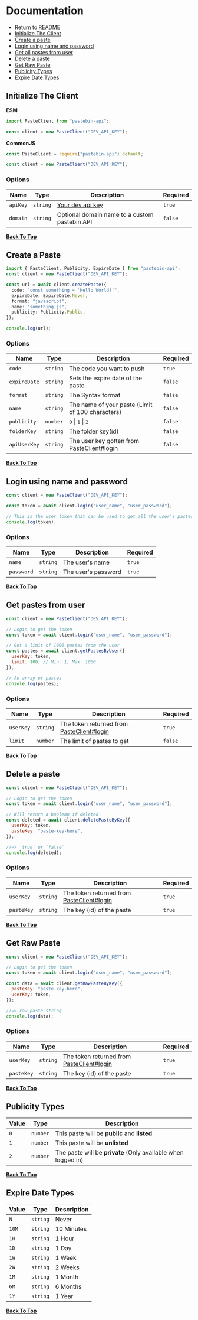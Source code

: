 # Documentation

- [Return to README](../README.md)
- [Initialize The Client](#initialize-the-client)
- [Create a paste](#create-a-paste)
- [Login using name and password](#login-using-name-and-password)
- [Get all pastes from user](#get-pastes-from-user)
- [Delete a paste](#delete-a-paste)
- [Get Raw Paste](#get-raw-paste)
- [Publicity Types](#publicity-types)
- [Expire Date Types](#expire-date-types)

## Initialize The Client

**ESM**

```ts
import PasteClient from "pastebin-api";

const client = new PasteClient("DEV_API_KEY");
```

**CommonJS**

```ts
const PasteClient = require("pastebin-api").default;

const client = new PasteClient("DEV_API_KEY");
```

### Options

| Name     | Type     | Description                                        | Required |
| -------- | -------- | -------------------------------------------------- | -------- |
| `apiKey` | `string` | [Your dev api key](https://pastebin.com/doc_api#1) | `true`   |
| `domain` | `string` | Optional domain name to a custom pastebin API      | `false`  |

[**Back To Top**](#documentation)

## Create a Paste

```ts
import { PasteClient, Publicity, ExpireDate } from "pastebin-api";
const client = new PasteClient("DEV_API_KEY");

const url = await client.createPaste({
  code: "const something = 'Hello World!'",
  expireDate: ExpireDate.Never,
  format: "javascript",
  name: "something.js",
  publicity: Publicity.Public,
});

console.log(url);
```

### Options

| Name         | Type     | Description                                      | Required |
| ------------ | -------- | ------------------------------------------------ | -------- |
| `code`       | `string` | The code you want to push                        | `true`   |
| `expireDate` | `string` | Sets the expire date of the paste                | `false`  |
| `format`     | `string` | The Syntax format                                | `false`  |
| `name`       | `string` | The name of your paste (Limit of 100 characters) | `false`  |
| `publicity`  | `number` | `0` \| `1` \| `2`                                | `false`  |
| `folderKey`  | `string` | The folder key(id)                               | `false`  |
| `apiUserKey` | `string` | The user key gotten from PasteClient#login       | `false`  |

[**Back To Top**](#documentation)

## Login using name and password

```js
const client = new PasteClient("DEV_API_KEY");

const token = await client.login("user_name", "user_password");

// This is the user token that can be used to get all the user's pastes or delete one
console.log(token);
```

### Options

| Name       | Type     | Description         | Required |
| ---------- | -------- | ------------------- | -------- |
| `name`     | `string` | The user's name     | `true`   |
| `password` | `string` | The user's password | `true`   |

[**Back To Top**](#documentation)

## Get pastes from user

```js
const client = new PasteClient("DEV_API_KEY");

// Login to get the token
const token = await client.login("user_name", "user_password");

// Get a limit of 1000 pastes from the user
const pastes = await client.getPastesByUser({
  userKey: token,
  limit: 100, // Min: 1, Max: 1000
});

// An array of pastes
console.log(pastes);
```

### Options

| Name      | Type     | Description                                                                 | Required |
| --------- | -------- | --------------------------------------------------------------------------- | -------- |
| `userKey` | `string` | The token returned from [PasteClient#login](#login-using-name-and-password) | `true`   |
| `limit`   | `number` | The limit of pastes to get                                                  | `false`  |

[**Back To Top**](#documentation)

## Delete a paste

```js
const client = new PasteClient("DEV_API_KEY");

// Login to get the token
const token = await client.login("user_name", "user_password");

// Will return a boolean if deleted
const deleted = await client.deletePasteByKey({
  userKey: token,
  pasteKey: "paste-key-here",
});

//=> `true` or `false`
console.log(deleted);
```

### Options

| Name       | Type     | Description                                                                 | Required |
| ---------- | -------- | --------------------------------------------------------------------------- | -------- |
| `userKey`  | `string` | The token returned from [PasteClient#login](#login-using-name-and-password) | `true`   |
| `pasteKey` | `string` | The key (id) of the paste                                                   | `true`   |

[**Back To Top**](#documentation)

## Get Raw Paste

```js
const client = new PasteClient("DEV_API_KEY");

// Login to get the token
const token = await client.login("user_name", "user_password");

const data = await client.getRawPasteByKey({
  pasteKey: "paste-key-here",
  userKey: token,
});

//=> raw paste string
console.log(data);
```

### Options

| Name       | Type     | Description                                                                 | Required |
| ---------- | -------- | --------------------------------------------------------------------------- | -------- |
| `userKey`  | `string` | The token returned from [PasteClient#login](#login-using-name-and-password) | `true`   |
| `pasteKey` | `string` | The key (id) of the paste                                                   | `true`   |

[**Back To Top**](#documentation)

## Publicity Types

| Value | Type     | Description                                                   |
| ----- | -------- | ------------------------------------------------------------- |
| `0`   | `number` | This paste will be **public** and **listed**                  |
| `1`   | `number` | This paste will be **unlisted**                               |
| `2`   | `number` | The paste will be **private** (Only available when logged in) |

[**Back To Top**](#documentation)

## Expire Date Types

| Value | Type     | Description |
| ----- | -------- | ----------- |
| `N`   | `string` | Never       |
| `10M` | `string` | 10 Minutes  |
| `1H`  | `string` | 1 Hour      |
| `1D`  | `string` | 1 Day       |
| `1W`  | `string` | 1 Week      |
| `2W`  | `string` | 2 Weeks     |
| `1M`  | `string` | 1 Month     |
| `6M`  | `string` | 6 Months    |
| `1Y`  | `string` | 1 Year      |

[**Back To Top**](#documentation)
